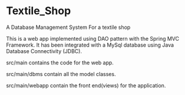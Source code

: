 # Textile_Shop
A Database Management System For a textile shop 

This is a web app implemented using DAO pattern with the Spring MVC Framework. It has been integrated with a MySql database using
Java Database Connectivity (JDBC).

src/main contains the code for the web app.

src/main/dbms contain all the model classes.

src/main/webapp contain the front end(views) for the application.
